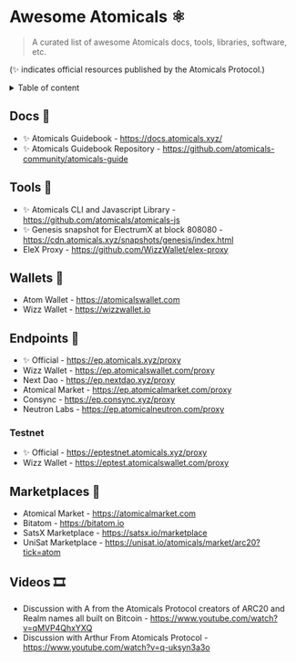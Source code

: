 # Awesome Atomicals ⚛️

> A curated list of awesome Atomicals docs, tools, libraries, software, etc.

(✨ indicates official resources published by the Atomicals Protocol.)

<details>
<summary>Table of content</summary>

<!-- TOC -->
* [Awesome Atomicals ⚛️](#awesome-atomicals-)
  * [Docs 📝](#docs-)
  * [Tools 🔨](#tools-)
  * [Wallets 👛](#wallets-)
  * [Endpoints 🔗](#endpoints-)
    * [Testnet](#testnet)
  * [Marketplaces 🏦](#marketplaces-)
  * [Videos 🎞️](#videos-)
<!-- TOC -->

</details>

## Docs 📝

- ✨ Atomicals Guidebook - https://docs.atomicals.xyz/
- ✨ Atomicals Guidebook Repository - https://github.com/atomicals-community/atomicals-guide

## Tools 🔨

- ✨ Atomicals CLI and Javascript Library - https://github.com/atomicals/atomicals-js
- ✨ Genesis snapshot for ElectrumX at block 808080 - https://cdn.atomicals.xyz/snapshots/genesis/index.html
- EleX Proxy - https://github.com/WizzWallet/elex-proxy

## Wallets 👛

- Atom Wallet - https://atomicalswallet.com
- Wizz Wallet - https://wizzwallet.io

## Endpoints 🔗

- ✨ Official - https://ep.atomicals.xyz/proxy
- Wizz Wallet - https://ep.atomicalswallet.com/proxy
- Next Dao - https://ep.nextdao.xyz/proxy
- Atomical Market - https://ep.atomicalmarket.com/proxy
- Consync - https://ep.consync.xyz/proxy
- Neutron Labs - https://ep.atomicalneutron.com/proxy

### Testnet

- ✨ Official - https://eptestnet.atomicals.xyz/proxy
- Wizz Wallet - https://eptest.atomicalswallet.com/proxy

## Marketplaces 🏦

- Atomical Market - https://atomicalmarket.com
- Bitatom - https://bitatom.io
- SatsX Marketplace - https://satsx.io/marketplace
- UniSat Marketplace - https://unisat.io/atomicals/market/arc20?tick=atom

## Videos 🎞️

- Discussion with A from the Atomicals Protocol creators of ARC20 and Realm names all built on Bitcoin - https://www.youtube.com/watch?v=qMVP4QhxYXQ
- Discussion with Arthur From Atomicals Protocol - https://www.youtube.com/watch?v=q-uksyn3a3o

